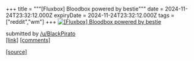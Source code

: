 +++
title = """[Fluxbox] Bloodbox powered by bestie"""
date = 2024-11-24T23:32:12.000Z
expiryDate = 2024-11-24T23:32:12.000Z
tags = ["reddit","wm"]
+++
[![[Fluxbox] Bloodbox powered by bestie](https://b.thumbs.redditmedia.com/yfu3mwyBr9hcHF_TvhVFNvJxK1Pjb-7e-hgwCwnB58k.jpg "[Fluxbox] Bloodbox powered by bestie")](https://www.reddit.com/r/unixporn/comments/1gz4ug1/fluxbox_bloodbox_powered_by_bestie/)

submitted by [/u/BlackPirato](https://www.reddit.com/user/BlackPirato)  
[\[link\]](https://www.reddit.com/gallery/1gz4ug1) [\[comments\]](https://www.reddit.com/r/unixporn/comments/1gz4ug1/fluxbox_bloodbox_powered_by_bestie/)

[[source]](https://www.reddit.com/r/unixporn/comments/1gz4ug1/fluxbox_bloodbox_powered_by_bestie/)
